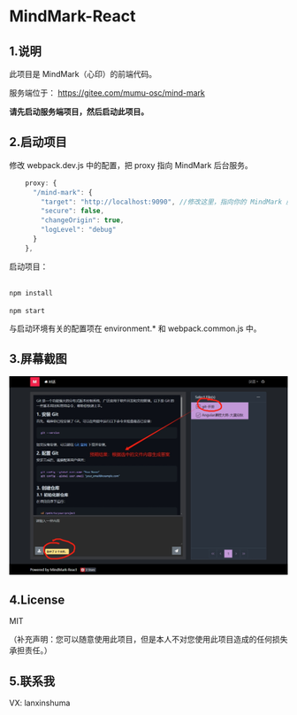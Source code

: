 # MindMark-React

## 1.说明

此项目是 MindMark（心印）的前端代码。

服务端位于： https://gitee.com/mumu-osc/mind-mark

**请先启动服务端项目，然后启动此项目。**

## 2.启动项目

修改 webpack.dev.js 中的配置，把 proxy 指向 MindMark 后台服务。

```javascript
    proxy: {
      "/mind-mark": {
        "target": "http://localhost:9090", //修改这里，指向你的 MindMark 服务端接口
        "secure": false,
        "changeOrigin": true,
        "logLevel": "debug"
      }
    },
```

启动项目：

```shell

npm install

npm start

```

与启动环境有关的配置项在 environment.\* 和 webpack.common.js 中。

## 3.屏幕截图

![MindMark-React Screenshot](./src/assets/images/mind-mark-react.png)

## 4.License

MIT

（补充声明：您可以随意使用此项目，但是本人不对您使用此项目造成的任何损失承担责任。）

## 5.联系我

VX: lanxinshuma
